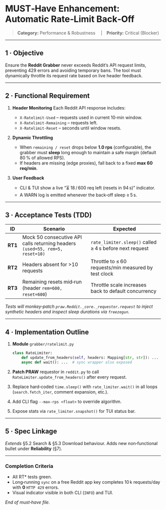 # MUST‑Have Enhancement: Automatic Rate‑Limit Back‑Off

> **Category:** Performance & Robustness  | **Priority:** Critical (Blocker)

---

## 1 · Objective

Ensure the **Reddit Grabber** never exceeds Reddit’s API request limits, preventing 429 errors and avoiding temporary bans. The tool must dynamically throttle its request rate based on live header feedback.

---

## 2 · Functional Requirement

1. **Header Monitoring**
   Each Reddit API response includes:

   * `X-Ratelimit-Used` – requests used in current 10‑min window.
   * `X-Ratelimit-Remaining` – requests left.
   * `X-Ratelimit-Reset` – seconds until window resets.

2. **Dynamic Throttling**

   * When `remaining / reset` drops below **1.0 rps** (configurable), the grabber must **sleep** long enough to maintain a safe margin (default 80 % of allowed RPS).
   * If headers are missing (edge proxies), fall back to a fixed **max 60 req/min**.

3. **User Feedback**

   * CLI & TUI show a live “⏳ 18 / 600 req left (resets in 94 s)” indicator.
   * A WARN log is emitted whenever the back‑off sleep ≥ 5 s.

---

## 3 · Acceptance Tests (TDD)

| ID      | Scenario                                                                     | Expected                                                |
| ------- | ---------------------------------------------------------------------------- | ------------------------------------------------------- |
| **RT1** | Mock 50 consecutive API calls returning headers `(used=55, rem=5, reset=10)` | `rate_limiter.sleep()` called ≥ 4 s before next request |
| **RT2** | Headers absent for >10 requests                                              | Throttle to ≤ 60 requests/min measured by test clock    |
| **RT3** | Remaining resets mid‑run (header `rem=600, reset=600`)                       | Throttle scale increases back to default concurrency    |

*Tests will monkey‑patch `praw.Reddit._core._requestor.request` to inject synthetic headers and inspect sleep durations via `freezegun`.*

---

## 4 · Implementation Outline

1. **Module** `grabber/ratelimit.py`

   ```python
   class RateLimiter:
       def update_from_headers(self, headers: Mapping[str, str]): ...
       async def wait(): ...  # sync wrapper also exposed
   ```
2. **Patch PRAW** requestor in `reddit.py` to call `RateLimiter.update_from_headers()` after every request.
3. Replace hard‑coded `time.sleep()` with `rate_limiter.wait()` in all loops (`search.fetch_iter`, comment expansion, etc.).
4. Add CLI flag `--max-rps <float>` to override algorithm.
5. Expose stats via `rate_limiter.snapshot()` for TUI status bar.

---

## 5 · Spec Linkage

*Extends* §5.2 Search & §5.3 Download behaviour.  Adds new non‑functional bullet under **Reliability** (§7).

---

### Completion Criteria

* All RT\* tests green.
* Long‑running `sync` on a free Reddit app key completes 10 k requests/day with **0** `HTTP 429` errors.
* Visual indicator visible in both CLI (`INFO`) and TUI.

*End of must‑have file.*
